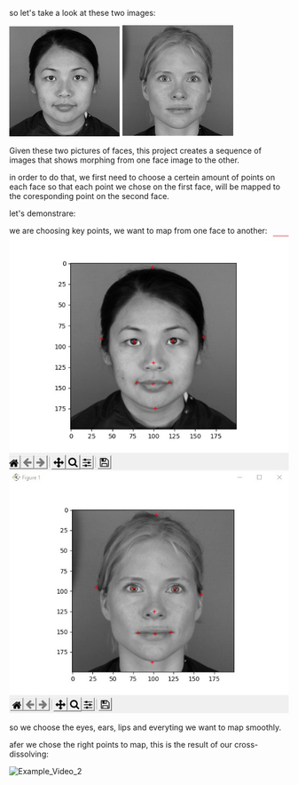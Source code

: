 so let's take a look at these two images:

![](images/image6.jpg)
![](images/image5.jpg)

Given these two pictures of faces, this project creates a sequence of images that shows morphing from one face image to the other.

in order to do that, we first need to choose a certein amount of points on each face so that each point we chose on the first face, will be mapped to the coresponding point on the second face.

let's demonstrare:

we are choosing key points, we want to map from one face to another:
![](images/points1.jpg)
![](images/points2.jpg)

so we choose the eyes, ears, lips and everyting we want to map smoothly.

afer we chose the right points to map, this is the result of our cross-dissolving:

![Example_Video_2](https://user-images.githubusercontent.com/73134488/157604234-cbc403de-d7b9-4201-bae8-a7680f14c049.gif)

